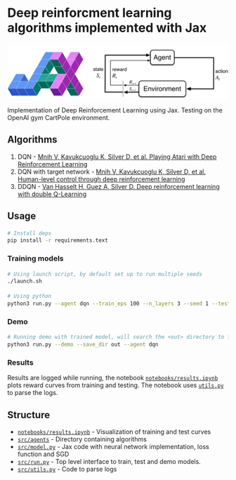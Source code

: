 # Deep reinforcment learning algorithms implemented with Jax

<img src="README.assets/logo.png" alt="image-20210329144135162"  />

Implementation of Deep Reinforcement Learning using Jax. Testing on the OpenAI gym CartPole environment.

## Algorithms

1. DQN - [Mnih V, Kavukcuoglu K, Silver D, et al. Playing Atari with Deep Reinforcement Learning](https://arxiv.org/abs/1312.5602)
2. DQN with target network - [Mnih V, Kavukcuoglu K, Silver D, et al. Human-level control through deep reinforcement learning](https://www.nature.com/articles/nature14236)
3. DDQN - [Van Hasselt H, Guez A, Silver D. Deep reinforcement learning with double Q-Learning](https://arxiv.org/abs/1509.06461)

## Usage

```bash
# Install deps
pip install -r requirements.text
```

### Training models
```bash
# Using launch script, by default set up to run multiple seeds
./launch.sh

# Using python
python3 run.py --agent dqn --train_eps 100 --n_layers 3 --seed 1 --test_eps 30 --lr 0.03 --batch_size 256 --warm_up_steps 500 --epsilon_hlife 1500 --save_dir out/CartPole-v1/dqn/example_run/1
```

### Demo
```bash
# Running demo with trained model, will search the <out> directory to find best performing model
python3 run.py --demo --save_dir out --agent dqn
```

### Results
Results are logged while running, the notebook [`notebooks/results.ipynb`](notebooks/results.ipynb) plots reward curves from training and testing. The notebook uses [`utils.py`](src/utils.py) to parse the logs. 


## Structure
* [`notebooks/results.ipynb`](notebooks/results.ipynb) - Visualization of training and test curves
* [`src/agents`](./agents) - Directory containing algorithms
* [`src/model.py`](src/model.py) - Jax code with neural network implementation, loss function and SGD
* [`src/run.py`](src/run.py) - Top level interface to train, test and demo models.
* [`src/utils.py`](src/utils.py) - Code to parse logs

